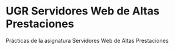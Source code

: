 # UGR Servidores Web de Altas Prestaciones
Prácticas de la asignatura Servidores Web de Altas Prestaciones
